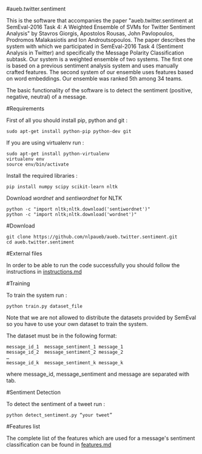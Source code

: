 #aueb.twitter.sentiment

This is the software that accompanies the paper "aueb.twitter.sentiment at SemEval-2016 Task 4: A Weighted Ensemble of SVMs for Twitter Sentiment Analysis" by Stavros Giorgis, Apostolos Rousas, John Pavlopoulos, Prodromos Malakasiotis and Ion Androutsopoulos. The paper describes the system with which we participated in SemEval-2016 Task 4 (Sentiment Analysis in Twitter) and specifically the Message Polarity Classification subtask. Our system is a weighted ensemble of two systems. The first one is based on a previous sentiment analysis system and uses manually crafted features. The second system of our ensemble uses features based on word embeddings. Our ensemble was ranked 5th among 34 teams.

The basic functionality of the software is to detect the sentiment (positive, negative, neutral) of a message.

#Requirements

First of all you should install pip, python and git :

```
sudo apt-get install python-pip python-dev git
```

If you are using virtualenv run :

```
sudo apt-get install python-virtualenv
virtualenv env
source env/bin/activate
```

Install the required libraries :

```
pip install numpy scipy scikit-learn nltk
```

Download *wordnet* and *sentiwordnet* for NLTK

```
python -c "import nltk;nltk.download('sentiwordnet')"
python -c "import nltk;nltk.download('wordnet')"
```

#Download

```
git clone https://github.com/nlpaueb/aueb.twitter.sentiment.git
cd aueb.twitter.sentiment
```

#External files

In order to be able to run the code successfully you should follow the instructions in [instructions.md](./instructions.md)

#Training

To train the system run :

```
python train.py dataset_file
```

Note that we are not allowed to distribute the datasets provided by SemEval so you have to use your own dataset to train the system.

The dataset must be in the following format:

```
message_id_1  message_sentiment_1 message_1
message_id_2  message_sentiment_2 message_2
…
message_id_k  message_sentiment_k message_k
```
where message_id, message_sentiment and message are separated with tab.

#Sentiment Detection

To detect the sentiment of a tweet run :

```
python detect_sentiment.py “your tweet”
```

#Features list

The complete list of the features which are used for a message's sentiment classification can be found in [features.md](./features.md)
